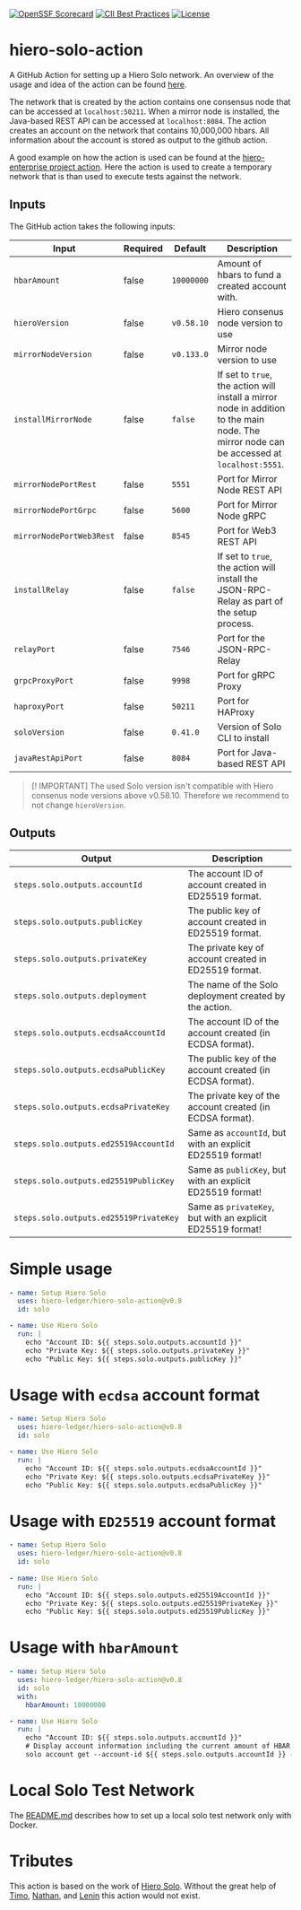 [![OpenSSF Scorecard](https://api.scorecard.dev/projects/github.com/hiero-ledger/hiero-solo-action/badge)](https://scorecard.dev/viewer/?uri=github.com/hiero-ledger/hiero-solo-action)
[![CII Best Practices](https://bestpractices.coreinfrastructure.org/projects/10697/badge)](https://bestpractices.coreinfrastructure.org/projects/10697)
[![License](https://img.shields.io/badge/license-apache2-blue.svg)](LICENSE)

# hiero-solo-action

A GitHub Action for setting up a Hiero Solo network.
An overview of the usage and idea of the action can be found [here](https://dev.to/hendrikebbers/ci-for-hedera-based-projects-2nja).

The network that is created by the action contains one consensus node that can be accessed at `localhost:50211`.
When a mirror node is installed, the Java-based REST API can be accessed at `localhost:8084`.
The action creates an account on the network that contains 10,000,000 hbars.
All information about the account is stored as output to the github action.

A good example on how the action is used can be found at the [hiero-enterprise project action](<[https://github.com/OpenElements/hedera-enterprise/blob/main/.github/workflows/maven.yml](https://github.com/OpenElements/hiero-enterprise-java/blob/main/.github/workflows/maven.yml)>). Here the action is used to create a temporary network that is than used to execute tests against the network.

## Inputs

The GitHub action takes the following inputs:

| Input                    | Required | Default    | Description                                                                                                                                |
|--------------------------|----------|------------|--------------------------------------------------------------------------------------------------------------------------------------------|
| `hbarAmount`             | false    | `10000000` | Amount of hbars to fund a created account with.                                                                                            |
| `hieroVersion`           | false    | `v0.58.10` | Hiero consenus node version to use                                                                                                         |
| `mirrorNodeVersion`      | false    | `v0.133.0` | Mirror node version to use                                                                                                                 |
| `installMirrorNode`      | false    | `false`    | If set to `true`, the action will install a mirror node in addition to the main node. The mirror node can be accessed at `localhost:5551`. |
| `mirrorNodePortRest`     | false    | `5551`     | Port for Mirror Node REST API                                                                                                              |
| `mirrorNodePortGrpc`     | false    | `5600`     | Port for Mirror Node gRPC                                                                                                                  |
| `mirrorNodePortWeb3Rest` | false    | `8545`     | Port for Web3 REST API                                                                                                                     |
| `installRelay`           | false    | `false`    | If set to `true`, the action will install the JSON-RPC-Relay as part of the setup process.                                                 |
| `relayPort`              | false    | `7546`     | Port for the JSON-RPC-Relay                                                                                                                |
| `grpcProxyPort`          | false    | `9998`     | Port for gRPC Proxy                                                                                                                        |
| `haproxyPort`            | false    | `50211`    | Port for HAProxy                                                                                                                           |
| `soloVersion`            | false    | `0.41.0`   | Version of Solo CLI to install                                                                                                             |
| `javaRestApiPort`        | false    | `8084`     | Port for Java-based REST API                                                                                                               |

> [! IMPORTANT]
> The used Solo version isn't compatible with Hiero consenus node versions above v0.58.10.
> Therefore we recommend to not change `hieroVersion`.

## Outputs

| Output                                 | Description                                                |
| -------------------------------------- | ---------------------------------------------------------- |
| `steps.solo.outputs.accountId`         | The account ID of account created in ED25519 format.       |
| `steps.solo.outputs.publicKey`         | The public key of account created in ED25519 format.       |
| `steps.solo.outputs.privateKey`        | The private key of account created in ED25519 format.      |
| `steps.solo.outputs.deployment`        | The name of the Solo deployment created by the action.     |
| `steps.solo.outputs.ecdsaAccountId`    | The account ID of the account created (in ECDSA format).   |
| `steps.solo.outputs.ecdsaPublicKey`    | The public key of the account created (in ECDSA format).   |
| `steps.solo.outputs.ecdsaPrivateKey`   | The private key of the account created (in ECDSA format).  |
| `steps.solo.outputs.ed25519AccountId`  | Same as `accountId`, but with an explicit ED25519 format!  |
| `steps.solo.outputs.ed25519PublicKey`  | Same as `publicKey`, but with an explicit ED25519 format!  |
| `steps.solo.outputs.ed25519PrivateKey` | Same as `privateKey`, but with an explicit ED25519 format! |

# Simple usage

```yaml
- name: Setup Hiero Solo
  uses: hiero-ledger/hiero-solo-action@v0.8
  id: solo

- name: Use Hiero Solo
  run: |
    echo "Account ID: ${{ steps.solo.outputs.accountId }}"
    echo "Private Key: ${{ steps.solo.outputs.privateKey }}"
    echo "Public Key: ${{ steps.solo.outputs.publicKey }}"
```

# Usage with `ecdsa` account format

```yaml
- name: Setup Hiero Solo
  uses: hiero-ledger/hiero-solo-action@v0.8
  id: solo

- name: Use Hiero Solo
  run: |
    echo "Account ID: ${{ steps.solo.outputs.ecdsaAccountId }}"
    echo "Private Key: ${{ steps.solo.outputs.ecdsaPrivateKey }}"
    echo "Public Key: ${{ steps.solo.outputs.ecdsaPublicKey }}"
```

# Usage with `ED25519` account format

```yaml
- name: Setup Hiero Solo
  uses: hiero-ledger/hiero-solo-action@v0.8
  id: solo
  
- name: Use Hiero Solo
  run: |
    echo "Account ID: ${{ steps.solo.outputs.ed25519AccountId }}"
    echo "Private Key: ${{ steps.solo.outputs.ed25519PrivateKey }}"
    echo "Public Key: ${{ steps.solo.outputs.ed25519PublicKey }}"
```

# Usage with `hbarAmount`

```yaml
- name: Setup Hiero Solo
  uses: hiero-ledger/hiero-solo-action@v0.8
  id: solo
  with:
    hbarAmount: 10000000

- name: Use Hiero Solo
  run: |
    echo "Account ID: ${{ steps.solo.outputs.accountId }}"
    # Display account information including the current amount of HBAR
    solo account get --account-id ${{ steps.solo.outputs.accountId }} --deployment "solo-deployment"
```

# Local Solo Test Network

The [README.md](./local/README.md) describes how to set up a local solo test network only with Docker.

# Tributes

This action is based on the work of [Hiero Solo](https://github.com/hiero-ledger/solo).
Without the great help of [Timo](https://github.com/timo0), [Nathan](https://github.com/nathanklick), and [Lenin](https://github.com/leninmehedy) this action would not exist.
